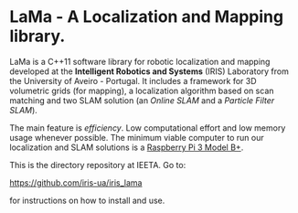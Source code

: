 LaMa - A Localization and Mapping library.
==========================================

LaMa is a C++11 software library for robotic localization and mapping developed at the **Intelligent Robotics and Systems** (IRIS) Laboratory from the University of Aveiro - Portugal. It includes a framework for 3D volumetric grids (for mapping), a localization algorithm based on scan matching and two SLAM solution (an *Online SLAM* and a *Particle Filter SLAM*).

The main feature is *efficiency*. Low computational effort and low memory usage whenever possible. The minimum viable computer to run our localization and SLAM solutions is a [Raspberry Pi 3 Model B+](https://www.raspberrypi.org/products/raspberry-pi-3-model-b-plus/).

This is the directory repository at IEETA. Go to:

https://github.com/iris-ua/iris_lama

for instructions on how to install and use.
